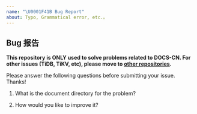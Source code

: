 ```yaml
---
name: "\U0001F41B Bug Report"
about: Typo, Grammatical error, etc.。
---
```


<!-- markdownlint-disable MD012 -->
<!-- markdownlint-disable MD029 -->
<!-- markdownlint-disable MD041 -->

## Bug 报告

**This repository is ONLY used to solve problems related to DOCS-CN.
For other issues (TiDB, TiKV, etc), please move to [other repositories](https://github.com/pingcap/).**
<!-- 本仓库仅用于解决与中文文档相关的问题，
其他方面的问题（如 TiDB、TiKV 等），请移步其他[相关仓库](https://github.com/pingcap/)。 -->

Please answer the following questions before submitting your issue. Thanks!
<!-- 非常感谢你提出相关问题，在提交你的 issue 之前，请回答下面几个问题：-->

1. What is the document directory for the problem?
<!-- 1. 该问题出现的文档路径是什么？-->


2. How would you like to improve it?
<!-- 2. 你希望如何改正它? -->


